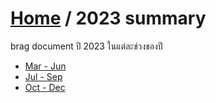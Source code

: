 # [Home](../README.md) / 2023 summary

brag document ปี 2023 ในแต่ละช่วงของปี
- [Mar - Jun](2023-mar-jun.md)
- [Jul - Sep](2023-jul-sep.md)
- [Oct - Dec](2023-oct-dec.md)
